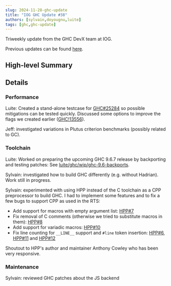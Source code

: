 ```yaml
---
slug: 2024-11-28-ghc-update
title: "IOG GHC Update #38"
authors: [sylvain,doyougnu,luite]
tags: [ghc,ghc-update]
---
```


Triweekly update from the GHC DevX team at IOG.

<!-- truncate -->

Previous updates can be found [here](https://engineering.iog.io/tags/ghc-update).

## High-level Summary


## Details

### Performance

Luite: Created a stand-alone testcase for [GHC#25284](https://gitlab.haskell.org/ghc/ghc/-/issues/25284) so possible mitigations can be tested quickly. Discussed some options to improve the flags we created earlier ([GHC!13556](https://gitlab.haskell.org/ghc/ghc/-/merge_requests/13556)).

Jeff: investigated variations in Plutus criterion benchmarks (possibly related to GC).

### Toolchain

Luite: Worked on preparing the upcoming GHC 9.6.7 release by backporting and testing patches: See [luite/ghc/wip/ghc-9.6-backports](https://gitlab.haskell.org/luite/ghc/-/commits/wip/ghc-9.6-backports).

Sylvain: investigated how to build GHC differently (e.g. without Hadrian). Work still in progress.

Sylvain: experimented with using HPP instead of the C toolchain as a CPP preprocessor to build GHC. I had to implement some features and to fix a few bugs to support CPP as used in the RTS:
- Add support for macros with empty argument list: [HPP#7](https://github.com/acowley/hpp/pull/7)
- Fix removal of C comments (otherwise we tried to substitute macros in them): [HPP#8](https://github.com/acowley/hpp/pull/8)
- Add support for variadic macros: [HPP#10](https://github.com/acowley/hpp/pull/10)
- Fix line counting for `__LINE__` support and `#line` token insertion: [HPP#6](https://github.com/acowley/hpp/pull/6), [HPP#11](https://github.com/acowley/hpp/pull/11) and [HPP#12](https://github.com/acowley/hpp/pull/12)

Shoutout to HPP's author and maintainer Anthony Cowley who has been very responsive.

### Maintenance

Sylvain: reviewed GHC patches about the JS backend
